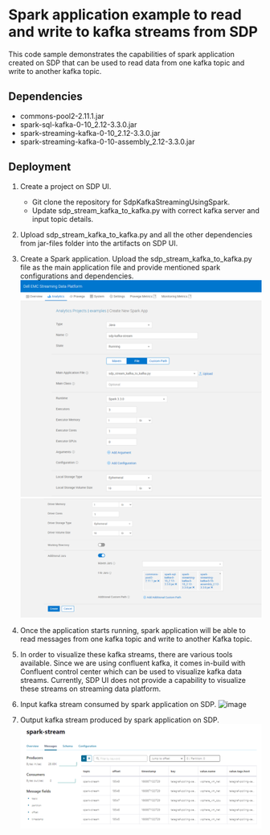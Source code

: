 #  Spark application example to read and write to kafka streams from SDP

This code sample demonstrates the capabilities of spark application created on SDP that can be used to read data from one kafka topic and write to another kafka topic.

## Dependencies
* commons-pool2-2.11.1.jar
* spark-sql-kafka-0-10_2.12-3.3.0.jar
* spark-streaming-kafka-0-10_2.12-3.3.0.jar
* spark-streaming-kafka-0-10-assembly_2.12-3.3.0.jar

## Deployment
1. Create a project on SDP UI.
    - Git clone the repository for SdpKafkaStreamingUsingSpark.
    - Update sdp_stream_kafka_to_kafka.py with correct kafka server and input topic details.

2. Upload sdp_stream_kafka_to_kafka.py and all the other dependencies from jar-files folder into the artifacts on SDP UI.

3. Create a Spark application. Upload the sdp_stream_kafka_to_kafka.py file as the main application file and provide mentioned spark configurations and dependencies.  
![img_24.png](images/img_24.png)
![img_25.png](images/img_25.png)

4. Once the application starts running, spark application will be able to read messages from one kafka topic and write to another Kafka topic.

5. In order to visualize these kafka streams, there are various tools available. Since we are using confluent kafka, it comes in-build with Confluent control center which can be used to visualize kafka data streams. Currently, SDP UI does not provide a capability to visualize these streams on streaming data platform.

6. Input kafka stream consumed by spark application on SDP.
![image](https://user-images.githubusercontent.com/125700236/232899763-c0555f09-b55f-4bef-bb65-b7354e760f72.png)

7. Output kafka stream produced by spark application on SDP.
![img_23.png](images/img_23.png)

